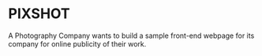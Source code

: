 # PIXSHOT
A Photography Company wants to build a sample front-end webpage for its company for online publicity of their work.
